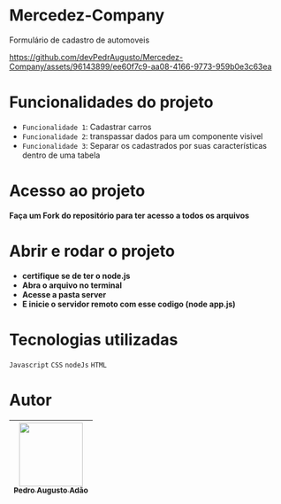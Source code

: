 # Mercedez-Company

Formulário de cadastro de automoveis

https://github.com/devPedrAugusto/Mercedez-Company/assets/96143899/ee60f7c9-aa08-4166-9773-959b0e3c63ea

# Funcionalidades do projeto

- `Funcionalidade 1`: Cadastrar carros
- `Funcionalidade 2`: transpassar dados para um componente visivel
- `Funcionalidade 3`: Separar os cadastrados por suas características dentro de uma tabela
  
# Acesso ao projeto

**Faça um Fork do repositório para ter acesso a todos os arquivos**

#  Abrir e rodar o projeto

- **certifique se de ter o node.js**
- **Abra o arquivo no terminal**
- **Acesse a pasta server**
- **E inicie o servidor remoto com esse codigo (node app.js)**

# Tecnologias utilizadas

`Javascript`
`CSS`
`nodeJs`
`HTML`

# Autor

| [<img src="https://github.com/devPedrAugusto.png" width=115><br><sub>Pedro Augusto Adão</sub>](https://github.com/devPedrAugusto) |
| :---: |

